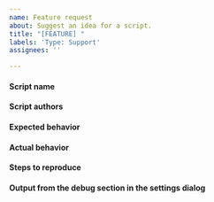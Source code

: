 ```yaml
---
name: Feature request
about: Suggest an idea for a script.
title: "[FEATURE] "
labels: 'Type: Support'
assignees: ''

---
```


<!--
If you are able to open the application the best way gather all needed
information and post questions, feature requests or issues is to use
the issue assistant in the "Help menu"!

The menu entry is named "Post questions, feature requests or issues".

Please mention the name and author(s) of the script, so they are able to respond.
You will find the authors in the *Script repository*.
-->




#### Script name

#### Script authors

#### Expected behavior

#### Actual behavior

#### Steps to reproduce

#### Output from the debug section in the settings dialog
